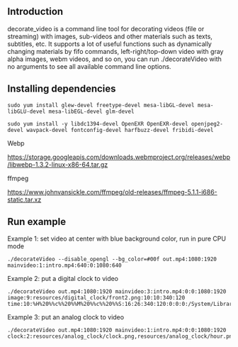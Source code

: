 ## Introduction
decorate_video is a command line tool for decorating videos (file or streaming) with images, sub-videos and other materials such as texts, subtitles, etc. It supports a lot of useful functions such as dynamically changing materials by fifo commands, left-right/top-down video with gray alpha images, webm videos, and so on, you can run ./decorateVideo with no arguments to see all available command line options.


## Installing dependencies

```
sudo yum install glew-devel freetype-devel mesa-libGL-devel mesa-libGLU-devel mesa-libEGL-devel glm-devel

sudo yum install -y libdc1394-devel OpenEXR OpenEXR-devel openjpeg2-devel wavpack-devel fontconfig-devel harfbuzz-devel fribidi-devel
```

Webp

https://storage.googleapis.com/downloads.webmproject.org/releases/webp/libwebp-1.3.2-linux-x86-64.tar.gz


ffmpeg

https://www.johnvansickle.com/ffmpeg/old-releases/ffmpeg-5.1.1-i686-static.tar.xz


## Run example

Example 1: set video at center with blue background color, run in pure CPU mode
```
./decorateVideo --disable_opengl --bg_color=#00f out.mp4:1080:1920 mainvideo:1:intro.mp4:640:0:1080:640
```

Example 2: put a digital clock to video
```
./decorateVideo out.mp4:1080:1920 mainvideo:3:intro.mp4:0:0:1080:1920 image:9:resources/digital_clock/front2.png:10:10:340:120 time:10:%H%20%%c%%20%%M%20%%c%%20%%S:16:26:340:120:0:0:0:/System/Library/Fonts/Supplemental/Arial.ttf:24:#fff
```

Example 3: put an analog clock to video
```
./decorateVideo out.mp4:1080:1920 mainvideo:1:intro.mp4:0:0:1080:1920 clock:2:resources/analog_clock/clock.png,resources/analog_clock/hour.png,resources/analog_clock/minute.png,resources/analog_clock/second.png:100:100:400:400:1706760000
```


